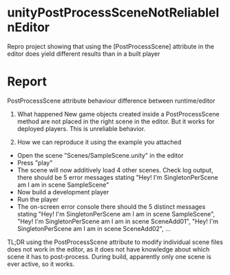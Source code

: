 # unityPostProcessSceneNotReliableInEditor
Repro project showing that using the [PostProcessScene] attribute in the editor does yield different results than in a built player

# Report

PostProcessScene attribute behaviour difference between runtime/editor

1. What happened
New game objects created inside a PostProcessScene method are not placed in the right scene in the editor. But it works for deployed players. This is unreliable behavior.

2. How we can reproduce it using the example you attached
- Open the scene "Scenes/SampleScene.unity" in the editor
- Press "play"
- The scene will now additively load 4 other scenes. Check log output, there should be 5 error messages stating "Hey! I'm SingletonPerScene am I am in scene SampleScene"
- Now build a development player
- Run the player
- The on-screen error console there should the 5 distinct messages stating "Hey! I'm SingletonPerScene am I am in scene SampleScene", "Hey! I'm SingletonPerScene am I am in scene SceneAdd01", "Hey! I'm SingletonPerScene am I am in scene SceneAdd02", ...

TL;DR using the PostProcessScene attribute to modify individual scene files does not work in the editor, as it does not have knowledge about which scene it has to post-process. During build, apparently only one scene is ever active, so it works.
